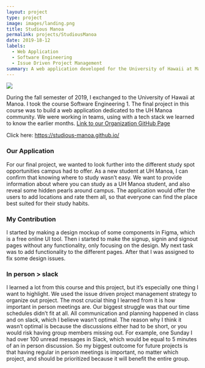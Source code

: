 ```yaml
---
layout: project
type: project
image: images/landing.png
title: Studious Manoa
permalink: projects/StudiousManoa
date: 2019-18-12
labels:
  - Web Application
  - Software Engineering
  - Issue Driven Project Management
summary: A web application developed for the University of Hawaii at Manoa community, helping students finding suitable study spots.
---
```


<img class="ui medium right floated rounded image" src="{{ site.baseurl }}/images/landing.png">

During the fall semester of 2019, I exchanged to the University of Hawaii at Manoa. I took the course Software Engineering 1. The final project in this course was to build a web application dedicated to the UH Manoa community. We were working in teams, using with a tech stack we learned to know the earlier months. <a href='https://studious-manoa.github.io/'> Link to our Organization GitHub Page</a>

 
 Click here: https://studious-manoa.github.io/
 
<h3> Our Application </h3>
For our final project, we wanted to look further into the different study spot opportunities campus had to offer. As a new student at UH Manoa, I can confirm that knowing where to study wasn’t easy. We want to provide information about where you can study as a UH Manoa student, and also reveal some hidden pearls around campus. The application would offer the users to add locations and rate them all, so that everyone can find the place best suited for their study habits.

<h3> My Contribution </h3>
I started by making a design mockup of some components in Figma, which is a free online UI tool. Then i started to make the signup, signin and signout pages without any functionality, only focusing on the design. My next task was to add functionality to the different pages. After that I was assigned to fix some design issues.

<h3>In person > slack</h3>
I learned a lot from this course and this project, but it’s especially one thing I want to highlight. We used the issue driven project management strategy to organize out project. The most crucial thing I learned from it is how important in person meetings are. Our biggest struggle was that our time schedules didn’t fit at all. All communication and planning happened in class and on slack, which I believe wasn’t optimal. The reason why I think it wasn’t optimal is because the discussions either had to be short, or you would risk having group members missing out. For example, one Sunday I had over 100 unread messages in Slack, which would be equal to 5 minutes of an in person discussion. So my biggest outcome for future projects is that having regular in person meetings is important, no matter which project, and should be prioritized because it will benefit the entire group.


